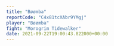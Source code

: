 ```yaml
---
title: "Bøømba"
reportCode: "C4x81tcXAbr9YMgj"
player: "Bøømba"
fight: "Morogrim Tidewalker"
date: 2021-09-22T19:00:43.822000+00:00
---
```

